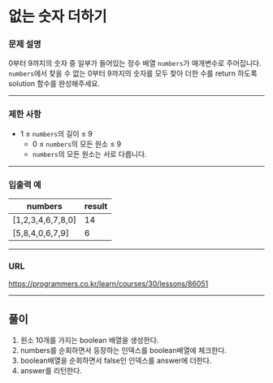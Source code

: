 # 없는 숫자 더하기

### 문제 설명

0부터 9까지의 숫자 중 일부가 들어있는 정수 배열 `numbers`가 매개변수로 주어집니다. `numbers`에서 찾을 수 없는 0부터 9까지의 숫자를 모두 찾아 더한 수를 return 하도록 solution 함수를 완성해주세요.

-----------
### 제한 사항

- 1 ≤ `numbers`의 길이 ≤ 9
  - 0 ≤ `numbers`의 모든 원소 ≤ 9
  - `numbers`의 모든 원소는 서로 다릅니다.


-----------
### 입출력 예

| numbers           | result |
|-------------------|--------|
| [1,2,3,4,6,7,8,0] | 14     |
| [5,8,4,0,6,7,9]   | 6      |

-----------
### URL

https://programmers.co.kr/learn/courses/30/lessons/86051

-----------
## 풀이
1. 원소 10개를 가지는 boolean 배열을 생성한다.
2. numbers를 순회하면서 등장하는 인덱스를 boolean배열에 체크한다.
3. boolean배열을 순회하면서 false인 인덱스를 answer에 더한다.
4. answer를 리턴한다.